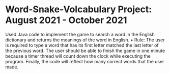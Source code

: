 # Word-Snake-Volcabulary Project: August 2021 - October 2021

Used Java code to implement the game to search a word in the English dictionary and returns the meanings of the word in English. 
•	Rule: The user is required to type a word that has its first letter matched the last letter of the previous word. The user should be able to finish the game in one minute because a timer thread will count down the clock while executing the program. Finally, the code will reflect how many correct words that the user made. 
